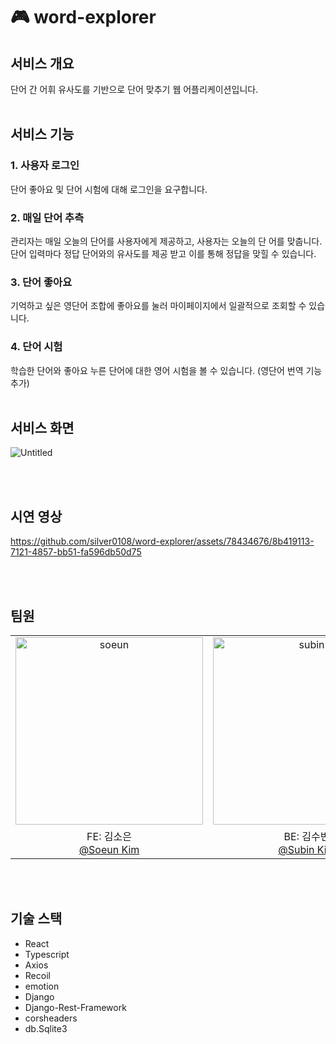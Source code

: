 # 🎮 word-explorer
## 서비스 개요
단어 간 어휘 유사도를 기반으로 단어 맞추기 웹 어플리케이션입니다.
<br/><br/>

## 서비스 기능
### 1. 사용자 로그인
단어 좋아요 및 단어 시험에 대해 로그인을 요구합니다.
### 2. 매일 단어 추측
관리자는 매일 오늘의 단어를 사용자에게 제공하고, 사용자는 오늘의 단
어를 맞춥니다. 단어 입력마다 정답 단어와의 유사도를 제공 받고 이를 통해 정답을 맞힐
수 있습니다.
### 3. 단어 좋아요
기억하고 싶은 영단어 조합에 좋아요를 눌러 마이페이지에서 일괄적으로 조회할 수 있습니다.
### 4. 단어 시험
학습한 단어와 좋아요 누른 단어에 대한 영어 시험을 볼 수 있습니다. (영단어 번역 기능 추가)
<br/><br/>

## 서비스 화면
![Untitled](https://github.com/silver0108/word-explorer/assets/78434676/4dd53b60-da16-4504-bf60-5d003066369b)

<br/><br/>

## 시연 영상
https://github.com/silver0108/word-explorer/assets/78434676/8b419113-7121-4857-bb51-fa596db50d75

<br/><br/>

## 팀원
<table>
  <tbody>
    <tr>
      <td align="center"><img src="https://user-images.githubusercontent.com/66404477/229358312-ac729795-7298-42e7-a7bc-81581f9ed242.png" width="300px;" alt="soeun"/></td>
      <td align="center"><img src="https://user-images.githubusercontent.com/66404477/229358314-5537125b-0a28-4ba3-9f79-64f01f4c65a5.png" width="300px;" alt="subin"/></td>
   <tr/>
   <tr/>
      <td align="center">FE: 김소은<br/><a href="https://github.com/silver0108">@Soeun Kim</a></td>
      <td align="center">BE: 김수빈<br/><a href="https://github.com/soosbk">@Subin Kim</a></td>
    </tr>
  </tbody>
</table>
<br/><br/>

## 기술 스택
- React
- Typescript
- Axios
- Recoil
- emotion
- Django
- Django-Rest-Framework
- corsheaders
- db.Sqlite3
